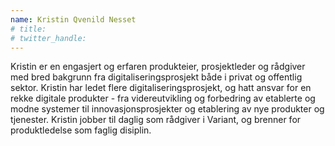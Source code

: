 ```yaml
---
name: Kristin Qvenild Nesset
# title: 
# twitter_handle: 
---
```

Kristin er en engasjert og erfaren produkteier, prosjektleder og rådgiver med bred bakgrunn fra digitaliseringsprosjekt både i privat og offentlig sektor. Kristin har ledet flere digitaliseringsprosjekt, og hatt ansvar for en rekke digitale produkter - fra videreutvikling og forbedring av etablerte og modne systemer til innovasjonsprosjekter og etablering av nye produkter og tjenester. Kristin jobber til daglig som rådgiver i Variant, og brenner for produktledelse som faglig disiplin.
